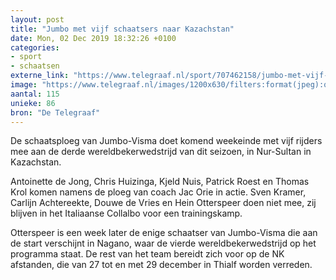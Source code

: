 ```yaml
---
layout: post
title: "Jumbo met vijf schaatsers naar Kazachstan"
date: Mon, 02 Dec 2019 18:32:26 +0100
categories: 
- sport 
- schaatsen 
externe_link: "https://www.telegraaf.nl/sport/707462158/jumbo-met-vijf-schaatsers-naar-kazachstan"
image: "https://www.telegraaf.nl/images/1200x630/filters:format(jpeg):quality(80)/cdn-kiosk-api.telegraaf.nl/b5083f10-1529-11ea-94e1-02d1dbdc35d1.jpg"
aantal: 115
unieke: 86
bron: "De Telegraaf"
---
```


<p class="intro">De schaatsploeg van Jumbo-Visma doet komend weekeinde met vijf rijders mee aan de derde wereldbekerwedstrijd van dit seizoen, in Nur-Sultan in Kazachstan.</p> <p>Antoinette de Jong, Chris Huizinga, Kjeld Nuis, Patrick Roest en Thomas Krol komen namens de ploeg van coach Jac Orie in actie. Sven Kramer, Carlijn Achtereekte, Douwe de Vries en Hein Otterspeer doen niet mee, zij blijven in het Italiaanse Collalbo voor een trainingskamp.</p><p>Otterspeer is een week later de enige schaatser van Jumbo-Visma die aan de start verschijnt in Nagano, waar de vierde wereldbekerwedstrijd op het programma staat. De rest van het team bereidt zich voor op de NK afstanden, die van 27 tot en met 29 december in Thialf worden verreden.</p>
